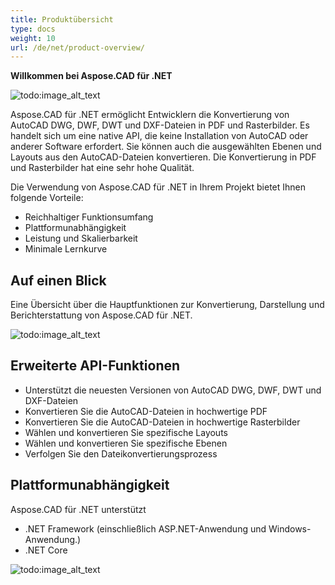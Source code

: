 ```yaml
---
title: Produktübersicht
type: docs
weight: 10
url: /de/net/product-overview/
---
```


**Willkommen bei Aspose.CAD für .NET**

![todo:image_alt_text](product-overview_1)

Aspose.CAD für .NET ermöglicht Entwicklern die Konvertierung von AutoCAD DWG, DWF, DWT und DXF-Dateien in PDF und Rasterbilder. Es handelt sich um eine native API, die keine Installation von AutoCAD oder anderer Software erfordert. Sie können auch die ausgewählten Ebenen und Layouts aus den AutoCAD-Dateien konvertieren. Die Konvertierung in PDF und Rasterbilder hat eine sehr hohe Qualität.

Die Verwendung von Aspose.CAD für .NET in Ihrem Projekt bietet Ihnen folgende Vorteile:

- Reichhaltiger Funktionsumfang
- Plattformunabhängigkeit
- Leistung und Skalierbarkeit
- Minimale Lernkurve

## **Auf einen Blick**
Eine Übersicht über die Hauptfunktionen zur Konvertierung, Darstellung und Berichterstattung von Aspose.CAD für .NET.

![todo:image_alt_text](product-overview_2.png)
## **Erweiterte API-Funktionen**
- Unterstützt die neuesten Versionen von AutoCAD DWG, DWF, DWT und DXF-Dateien
- Konvertieren Sie die AutoCAD-Dateien in hochwertige PDF
- Konvertieren Sie die AutoCAD-Dateien in hochwertige Rasterbilder
- Wählen und konvertieren Sie spezifische Layouts
- Wählen und konvertieren Sie spezifische Ebenen
- Verfolgen Sie den Dateikonvertierungsprozess
## **Plattformunabhängigkeit**
Aspose.CAD für .NET unterstützt

- .NET Framework (einschließlich ASP.NET-Anwendung und Windows-Anwendung.)
- .NET Core

![todo:image_alt_text](product-overview_3.png)

